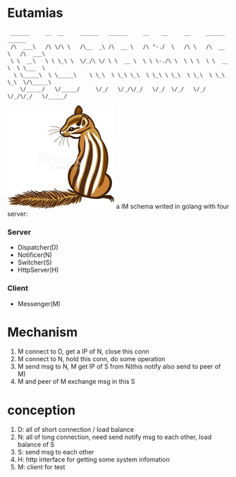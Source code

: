 # Eutamias

```
 ______     __  __     ______   ______     __    __     __     ______     ______
 /\  ___\   /\ \/\ \   /\__  _\ /\  __ \   /\ "-./  \   /\ \   /\  __ \   /\  ___\ 
 \ \  __\   \ \ \_\ \  \/_/\ \/ \ \  __ \  \ \ \-./\ \  \ \ \  \ \  __ \  \ \___  \ 
  \ \_____\  \ \_____\    \ \_\  \ \_\ \_\  \ \_\ \ \_\  \ \_\  \ \_\ \_\  \/\_____\ 
    \/_____/   \/_____/     \/_/   \/_/\/_/   \/_/  \/_/   \/_/   \/_/\/_/   \/_____/
```
![logo](/doc/logo/eutamias_logo.jpg)
a IM schema writed in golang
with four server:

### Server
+ Dispatcher(D)
+ Notificer(N)
+ Switcher(S)
+ HttpServer(H)

### Client
+ Messenger(M)

# Mechanism

1. M connect to D, get a IP of N, close this conn
2. M connect to N, hold this conn, do some operation
3. M send msg to N, M get IP of S from N(this notify also send to peer of M)
4. M and peer of M exchange msg in this S

# conception

1. D: all of short connection / load balance
2. N: all of long connection, need send notify msg to each other, load balance of S
3. S: send msg to each other
4. H: http interface for getting some system infomation
5. M: client for test
